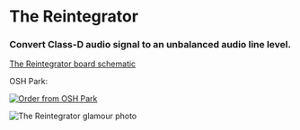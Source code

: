 # The Reintegrator

### Convert Class-D audio signal to an unbalanced audio line level.

[The Reintegrator board schematic](https://github.com/CedarGroveStudios/PCB_Reintegrator/blob/main/PCB/breakout.pdf)



OSH Park:

<a href="https://oshpark.com/shared_projects/qFvEU3Bn"><img src="https://oshpark.com/packs/media/images/badge-5f4e3bf4bf68f72ff88bd92e0089e9cf.png" alt="Order from OSH Park"></img></a>


![The Reintegrator glamour photo](https://github.com/CedarGroveStudios/NAU7802_FeatherWing_PCB/blob/main/graphics/glamour_shot.png)


